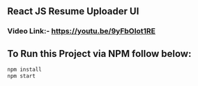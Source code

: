 ## React JS Resume Uploader UI
### Video Link:- https://youtu.be/9yFbOIot1RE

## To Run this Project via NPM follow below:

```bash
npm install
npm start
```

